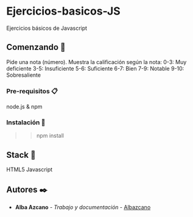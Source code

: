 # Ejercicios-basicos-JS
Ejercicios básicos de Javascript

## Comenzando 🚀

Pide una nota (número). Muestra la calificación según la nota:
0-3: Muy deficiente
3-5: Insuficiente
5-6: Suficiente
6-7: Bien
7-9: Notable
9-10: Sobresaliente

### Pre-requisitos 📋

node.js & npm

### Instalación 🔧

>> npm install

## Stack 📌

HTML5
Javascript

## Autores ✒️

* **Alba Azcano** - *Trabajo y documentación* - [Albazcano](https://github.com/Albazcano)
